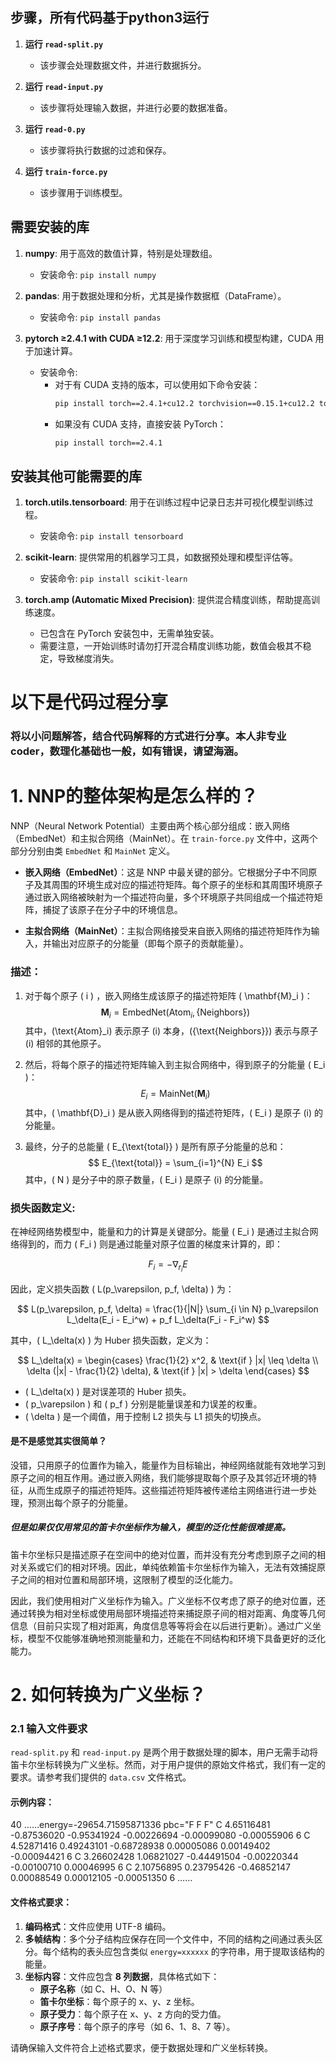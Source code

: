 ## 步骤，所有代码基于python3运行

1. **运行 `read-split.py`**
   - 该步骤会处理数据文件，并进行数据拆分。

2. **运行 `read-input.py`**
   - 该步骤将处理输入数据，并进行必要的数据准备。

3. **运行 `read-0.py`**
   - 该步骤将执行数据的过滤和保存。

4. **运行 `train-force.py`**
   - 该步骤用于训练模型。

## 需要安装的库

1. **numpy**: 用于高效的数值计算，特别是处理数组。
   - 安装命令: `pip install numpy`

2. **pandas**: 用于数据处理和分析，尤其是操作数据框（DataFrame）。
   - 安装命令: `pip install pandas`

3. **pytorch ≥2.4.1 with CUDA ≥12.2**: 用于深度学习训练和模型构建，CUDA 用于加速计算。
   - 安装命令: 
     - 对于有 CUDA 支持的版本，可以使用如下命令安装：
       ```bash
       pip install torch==2.4.1+cu12.2 torchvision==0.15.1+cu12.2 torchaudio==2.4.1+cu12.2
       ```
     - 如果没有 CUDA 支持，直接安装 PyTorch：
       ```bash
       pip install torch==2.4.1
       ```

## 安装其他可能需要的库

1. **torch.utils.tensorboard**: 用于在训练过程中记录日志并可视化模型训练过程。
   - 安装命令: `pip install tensorboard`
   
2. **scikit-learn**: 提供常用的机器学习工具，如数据预处理和模型评估等。
   - 安装命令: `pip install scikit-learn`

3. **torch.amp (Automatic Mixed Precision)**: 提供混合精度训练，帮助提高训练速度。
   - 已包含在 PyTorch 安装包中，无需单独安装。
   - 需要注意，一开始训练时请勿打开混合精度训练功能，数值会极其不稳定，导致梯度消失。


# 以下是代码过程分享
### 将以小问题解答，结合代码解释的方式进行分享。本人非专业coder，数理化基础也一般，如有错误，请望海涵。
# 1. NNP的整体架构是怎么样的？

NNP（Neural Network Potential）主要由两个核心部分组成：嵌入网络（EmbedNet）和主拟合网络（MainNet）。在 `train-force.py` 文件中，这两个部分分别由类 `EmbedNet` 和 `MainNet` 定义。

- **嵌入网络（EmbedNet）**：这是 NNP 中最关键的部分。它根据分子中不同原子及其周围的环境生成对应的描述符矩阵。每个原子的坐标和其周围环境原子通过嵌入网络被映射为一个描述符向量，多个环境原子共同组成一个描述符矩阵，捕捉了该原子在分子中的环境信息。

- **主拟合网络（MainNet）**：主拟合网络接受来自嵌入网络的描述符矩阵作为输入，并输出对应原子的分能量（即每个原子的贡献能量）。

### 描述：

1. 对于每个原子 \( i \) ，嵌入网络生成该原子的描述符矩阵 \( \mathbf{M}_i \)：
   $$
   \mathbf{M}_i = \text{EmbedNet}(\text{Atom}_i, \{\text{Neighbors}\})
   $$
   其中，\(\text{Atom}_i\) 表示原子 \(i\) 本身，\(\{\text{Neighbors}\}\) 表示与原子 \(i\) 相邻的其他原子。

2. 然后，将每个原子的描述符矩阵输入到主拟合网络中，得到原子的分能量 \( E_i \)：
   $$
   E_i = \text{MainNet}(\mathbf{M}_i)
   $$
   其中，\( \mathbf{D}_i \) 是从嵌入网络得到的描述符矩阵，\( E_i \) 是原子 \(i\) 的分能量。

3. 最终，分子的总能量 \( E_{\text{total}} \) 是所有原子分能量的总和：
   $$
   E_{\text{total}} = \sum_{i=1}^{N} E_i
   $$
   其中，\( N \) 是分子中的原子数量，\( E_i \) 是原子 \(i\) 的分能量。

### 损失函数定义:

在神经网络势模型中，能量和力的计算是关键部分。能量 \( E_i \) 是通过主拟合网络得到的，而力 \( F_i \) 则是通过能量对原子位置的梯度来计算的，即：

$$
F_i = -\nabla_{r_i} E
$$

因此，定义损失函数 \( L(p_\varepsilon, p_f, \delta) \) 为：

$$
L(p_\varepsilon, p_f, \delta) = \frac{1}{|N|} \sum_{i \in N} p_\varepsilon L_\delta(E_i - E_i^w) + p_f L_\delta(F_i - F_i^w)
$$

其中，\( L_\delta(x) \) 为 Huber 损失函数，定义为：

$$
L_\delta(x) =
\begin{cases}
\frac{1}{2} x^2, & \text{if } |x| \leq \delta \\
\delta (|x| - \frac{1}{2} \delta), & \text{if } |x| > \delta
\end{cases}
$$

- \( L_\delta(x) \) 是对误差项的 Huber 损失。
- \( p_\varepsilon \) 和 \( p_f \) 分别是能量误差和力误差的权重。
- \( \delta \) 是一个阈值，用于控制 L2 损失与 L1 损失的切换点。
#### 是不是感觉其实很简单？
没错，只用原子的位置作为输入，能量作为目标输出，神经网络就能有效地学习到原子之间的相互作用。通过嵌入网络，我们能够提取每个原子及其邻近环境的特征，从而生成原子的描述符矩阵。这些描述符矩阵被传递给主网络进行进一步处理，预测出每个原子的分能量。
##### 但是如果仅仅用常见的笛卡尔坐标作为输入，模型的泛化性能很难提高。
笛卡尔坐标只是描述原子在空间中的绝对位置，而并没有充分考虑到原子之间的相对关系或它们的相对环境。因此，单纯依赖笛卡尔坐标作为输入，无法有效捕捉原子之间的相对位置和局部环境，这限制了模型的泛化能力。

因此，我们使用相对广义坐标作为输入。广义坐标不仅考虑了原子的绝对位置，还通过转换为相对坐标或使用局部环境描述符来捕捉原子间的相对距离、角度等几何信息（目前只实现了相对距离，角度信息等等将会在以后进行更新）。通过广义坐标，模型不仅能够准确地预测能量和力，还能在不同结构和环境下具备更好的泛化能力。







# 2. 如何转换为广义坐标？

### 2.1 输入文件要求

`read-split.py` 和 `read-input.py` 是两个用于数据处理的脚本，用户无需手动将笛卡尔坐标转换为广义坐标。然而，对于用户提供的原始文件格式，我们有一定的要求。请参考我们提供的 `data.csv` 文件格式。

#### 示例内容：
40
……energy=-29654.71595871336 pbc="F F F"
C 4.65116481 -0.87536020 -0.95341924 -0.00226694 -0.00099080 -0.00055906 6
C 4.52871416 0.49243101 -0.68728938 0.00005086 0.00149402 -0.00094421 6
C 3.26602428 1.06821027 -0.44491504 -0.00220344 -0.00100710 0.00046995 6
C 2.10756895 0.23795426 -0.46852147 0.00088549 0.00012105 -0.00051350 6
……

#### 文件格式要求：

1. **编码格式**：文件应使用 UTF-8 编码。
2. **多帧结构**：多个分子结构应保存在同一个文件中，不同的结构之间通过表头区分。每个结构的表头应包含类似 `energy=xxxxxx` 的字符串，用于提取该结构的能量。
3. **坐标内容**：文件应包含 **8 列数据**，具体格式如下：
   - **原子名称**（如 C、H、O、N 等）
   - **笛卡尔坐标**：每个原子的 x、y、z 坐标。
   - **原子受力**：每个原子在 x、y、z 方向的受力值。
   - **原子序号**：每个原子的序号（如 6、1、8、7 等）。

请确保输入文件符合上述格式要求，便于数据处理和广义坐标转换。
